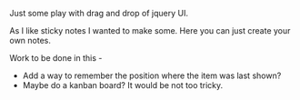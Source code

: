 Just some play with drag and drop of jquery UI.

As I like sticky notes I wanted to make some. Here you can just create your own notes.

Work to be done in this -

* Add a way to remember the position where the item was last shown?
* Maybe do a kanban board? It would be not too tricky.
